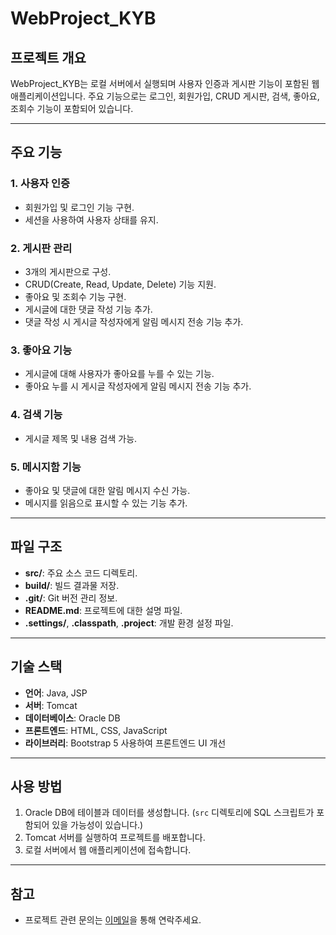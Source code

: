 # WebProject_KYB

## 프로젝트 개요
WebProject_KYB는 로컬 서버에서 실행되며 사용자 인증과 게시판 기능이 포함된 웹 애플리케이션입니다. 주요 기능으로는 로그인, 회원가입, CRUD 게시판, 검색, 좋아요, 조회수 기능이 포함되어 있습니다.

---

## 주요 기능
### 1. 사용자 인증
- 회원가입 및 로그인 기능 구현.
- 세션을 사용하여 사용자 상태를 유지.

### 2. 게시판 관리
- 3개의 게시판으로 구성.
- CRUD(Create, Read, Update, Delete) 기능 지원.
- 좋아요 및 조회수 기능 구현.
- 게시글에 대한 댓글 작성 기능 추가.
- 댓글 작성 시 게시글 작성자에게 알림 메시지 전송 기능 추가.

### 3. 좋아요 기능
- 게시글에 대해 사용자가 좋아요를 누를 수 있는 기능.
- 좋아요 누를 시 게시글 작성자에게 알림 메시지 전송 기능 추가.

### 4. 검색 기능
- 게시글 제목 및 내용 검색 가능.

### 5. 메시지함 기능
- 좋아요 및 댓글에 대한 알림 메시지 수신 가능.
- 메시지를 읽음으로 표시할 수 있는 기능 추가.

---

## 파일 구조
- **src/**: 주요 소스 코드 디렉토리.
- **build/**: 빌드 결과물 저장.
- **.git/**: Git 버전 관리 정보.
- **README.md**: 프로젝트에 대한 설명 파일.
- **.settings/**, **.classpath**, **.project**: 개발 환경 설정 파일.

---

## 기술 스택
- **언어**: Java, JSP
- **서버**: Tomcat
- **데이터베이스**: Oracle DB
- **프론트엔드**: HTML, CSS, JavaScript
- **라이브러리**: Bootstrap 5 사용하여 프론트엔드 UI 개선

---

## 사용 방법
1. Oracle DB에 테이블과 데이터를 생성합니다. (`src` 디렉토리에 SQL 스크립트가 포함되어 있을 가능성이 있습니다.)
2. Tomcat 서버를 실행하여 프로젝트를 배포합니다.
3. 로컬 서버에서 웹 애플리케이션에 접속합니다.

---

## 참고
- 프로젝트 관련 문의는 [이메일](mailto:heimdalr@naver.com)을 통해 연락주세요.
